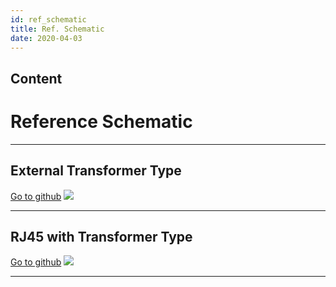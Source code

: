 ```yaml
---
id: ref_schematic
title: Ref. Schematic
date: 2020-04-03
---
```



## Content

# Reference Schematic

-----

## External Transformer Type

[Go to
github](https://github.com/Wiznet/Hardware-Files-of-WIZnet/tree/master/02_iEthernet/W5100S/Reference%20Schematic)
![](/document_framework/img/products/w5100s/ref_sch/w5100s_ref_schematic_v110_use_trans.jpg)

-----

## RJ45 with Transformer Type

[Go to
github](https://github.com/Wiznet/Hardware-Files-of-WIZnet/tree/master/02_iEthernet/W5100S/Reference%20Schematic)
![](/document_framework/img/products/w5100s/ref_sch/w5100s_ref_schematic_v110_use_trans.jpg)

-----
